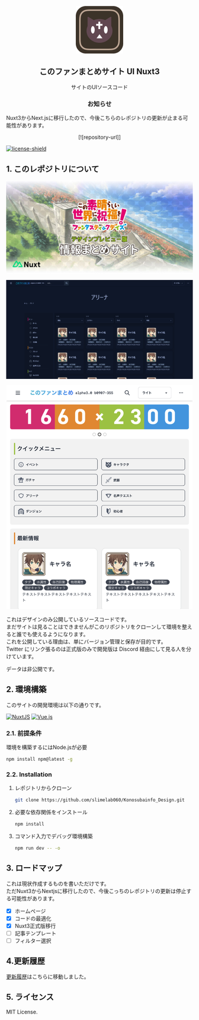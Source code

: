 <!-- PROJECT LOGO -->
<div align="center">
  <a href="https://github.com/slimelab060/Konosubainfo_Design">
    <img src="assets/docimg/logo.png" alt="Logo" width="128" height="128">
  </a>

<h2 align="center">このファンまとめサイト UI Nuxt3</h2>

  <p align="center">
    サイトのUIソースコード
  </p>
   <h3>お知らせ</h3>
  <p align="left">
Nuxt3からNext.jsに移行したので、今後こちらのレポジトリの更新が止まる可能性があります。
  </p>
  [![repository-url]]
</div>

[![license-shield][license-shield]][license-url]  

## 1. このレポジトリについて

![artbord](assets/docimg/artbord.jpg)

![picture 2](assets/docimg/2.png)

![picture 3](assets/docimg/3.png)

これはデザインのみ公開しているソースコードです。  
まだサイトは見ることはできませんがこのリポジトリをクローンして環境を整えると誰でも使えるようになります。  
これを公開している理由は、単にバージョン管理と保存が目的です。  
Twitter にリンク張るのは正式版のみで開発版は Discord 経由にして見る人を分けています。

データは非公開です。

## 2. 環境構築

このサイトの開発環境は以下の通りです。  

[![NuxtJS][NuxtJS]][Nuxt-url]
[![Vue.js][Vue.js]][Vue-url]

### 2.1. 前提条件

環境を構築するにはNode.jsが必要

  ```sh
  npm install npm@latest -g
  ```

### 2.2. Installation

1. レポジトリからクローン

   ```sh
   git clone https://github.com/slimelab060/Konosubainfo_Design.git
   ```

2. 必要な依存関係をインストール

   ```sh
   npm install
   ```

3. コマンド入力でデバッグ環境構築

   ```sh
   npm run dev -- -o
   ```

## 3. ロードマップ

これは現状作成するものを書いただけです。  
ただNuxt3からNextjsに移行したので、今後こっちのレポジトリの更新は停止する可能性があります。

- [x] ホームページ
- [x] コードの最適化
- [x] Nuxt3正式版移行
- [ ] 記事テンプレート
- [ ] フィルター選択

## 4.更新履歴

[更新履歴](https://github.com/slimelab060/Konosubainfo_Design/blob/main/CHANGELOG.md)はこちらに移動しました。

## 5. ライセンス

 MIT License.

<!-- MARKDOWN LINKS & IMAGES -->
<!-- https://www.markdownguide.org/basic-syntax/#reference-style-links -->
[license-shield]: https://img.shields.io/github/license/slimelab060/Konosubainfo_Design.svg?style=for-the-badge
[license-url]: https://github.com/slimelab060/Konosubainfo_Design/blob/main/LICENSE
[repository-url]: https://github.com/slimelab060/konosubainfonextjs
[NuxtJS]:https://img.shields.io/badge/Nuxt-black?style=for-the-badge&logo=nuxt.js&logoColor=white
[Nuxt-url]: https://nuxt.com/
[Vue.js]:https://img.shields.io/badge/vuejs-%2335495e.svg?style=for-the-badge&logo=vuedotjs&logoColor=%234FC08D
[Vue-url]: https://ja.vuejs.org/
